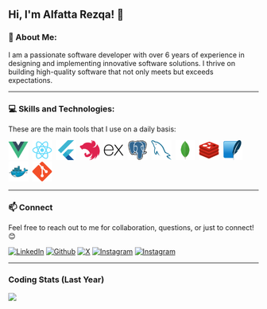 ## Hi, I'm Alfatta Rezqa! 👋

### 🌟 About Me:

I am a passionate software developer with over 6 years of experience in designing and implementing innovative software solutions. I thrive on building high-quality software that not only meets but exceeds expectations.

---

### 💻 Skills and Technologies:

These are the main tools that I use on a daily basis:
<p>
  <img src="https://raw.githubusercontent.com/devicons/devicon/master/icons/vuejs/vuejs-original.svg" style="width: 40px; height: 40px; margin-right: 4px" />
  <img src="https://raw.githubusercontent.com/devicons/devicon/master/icons/react/react-original.svg" style="width: 40px; height: 40px; margin-right: 4px" />
  <img src="https://raw.githubusercontent.com/devicons/devicon/master/icons/flutter/flutter-original.svg" style="width: 40px; height: 40px; margin-right: 4px" />
  <img src="https://raw.githubusercontent.com/devicons/devicon/master/icons/nestjs/nestjs-original.svg" style="width: 40px; height: 40px; margin-right: 4px" />
  <img src="https://raw.githubusercontent.com/devicons/devicon/master/icons/express/express-original.svg" style="width: 40px; height: 40px; margin-right: 4px" />
  <img src="https://raw.githubusercontent.com/devicons/devicon/master/icons/postgresql/postgresql-original.svg" style="width: 40px; height: 40px; margin-right: 4px" />
  <img src="https://raw.githubusercontent.com/devicons/devicon/master/icons/mysql/mysql-original.svg" style="width: 40px; height: 40px; margin-right: 4px" />
  <img src="https://raw.githubusercontent.com/devicons/devicon/master/icons/mongodb/mongodb-original.svg" style="width: 40px; height: 40px; margin-right: 4px" />
  <img src="https://raw.githubusercontent.com/devicons/devicon/master/icons/redis/redis-original.svg" style="width: 40px; height: 40px; margin-right: 4px" />
  <img src="https://raw.githubusercontent.com/devicons/devicon/master/icons/sqlite/sqlite-original.svg" style="width: 40px; height: 40px; margin-right: 4px" />
  <img src="https://raw.githubusercontent.com/devicons/devicon/master/icons/docker/docker-original.svg" style="width: 40px; height: 40px; margin-right: 4px" />
  <img src="https://raw.githubusercontent.com/devicons/devicon/master/icons/git/git-original.svg" style="width: 40px; height: 40px; margin-right: 4px" />
</p>

---

### 📫 Connect

Feel free to reach out to me for collaboration, questions, or just to connect! 😊

[![LinkedIn](https://img.shields.io/badge/Alfatta_Rezqa-000000?logo=linkedin&logoColor=0A66C2)](https://linkedin.com/in/alfattarezqa)
[![Github](https://img.shields.io/badge/alfatta-000000?logo=github)](https://github.com/alfatta)
[![X](https://img.shields.io/badge/@alfattarezqa-000000?logo=x)](https://x.com/alfattarezqa)
[![Instagram](https://img.shields.io/badge/@alfattarezqa-000000?logo=instagram)](https://instagram.com/alfattarezqa)
[![Instagram](https://img.shields.io/badge/me@alft.dev-000000?logo=gmail)](mailto://me@alft.dev)

---

### Coding Stats (Last Year)
<img src="https://wakatime.com/share/@9e5e0e79-3644-4245-8265-55d84c7f0a08/e2ac62d7-42b9-44f7-8f4a-15cdec284186.svg" style="width: 50%" />

<!-- ---

### 💼 Professional Experience: -->

<!-- ---

### 🔧 Notable Projects: -->

<!-- ---

### 📚 Interests and Hobbies: -->
